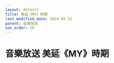 ```yaml
---
layout: default
title: 美延《MY》時期
last_modified_date: 2024-05-12
parent: 音樂放送
nav_order: 10
---
```


# 音樂放送 美延《MY》時期

